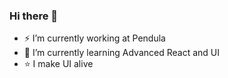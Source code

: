### Hi there 👋

- ⚡ I’m currently working at Pendula 
- 🌱 I’m currently learning Advanced React and UI 
- :star: I make UI alive
